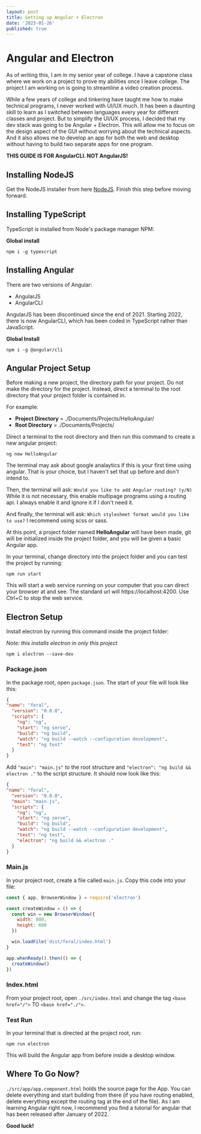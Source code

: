 ```yaml
---
layout: post
title: Setting up Angular + Electron
date: '2023-01-26'
published: true
---
```


# Angular and Electron

As of writing this, I am in my senior year of college. I have a capstone class where we work on a project to prove my abilities once I leave college. The project I am working on is going to streamline a video creation process. 

While a few years of college and tinkering have taught me how to make technical programs, I never worked with UI/UX much. It has been a daunting skill to learn as I switched between languages every year for different classes and project. But to simplify the UI/UX process, I decided that my dev stack was going to be Angular + Electron. This will allow me to focus on the design aspect of the GUI without worrying about the technical aspects. And it also allows me to develop an app for both the web and desktop without having to build two separate apps for one program. 

**THIS GUIDE IS FOR AngularCLI. NOT AngularJS!**

## Installing NodeJS

Get the NodeJS installer from here [NodeJS](https://nodejs.org/en/). Finish this step before moving forward.

## Installing TypeScript

TypeScript is installed from Node's package manager NPM:

**Global install**
```console
npm i -g typescript
```

## Installing Angular

There are two versions of Angular:
* AngularJS
* AngularCLI

AngularJS has been discontinued since the end of 2021. Starting 2022, there is now AngularCLI, which has been coded in TypeScript rather than JavaScript.

**Global Install**
```console
npm i -g @angular/cli
```

## Angular Project Setup

Before making a new project, the directory path for your project. Do not make the directory for the project. Instead, direct a terminal to the root directory that your project folder is contained in.

For example:
* **Project Directory** = ./Documents/Projects/HelloAngular/
* **Root Directory** = ./Documents/Projects/

Direct a terminal to the root directory and then run this command to create a new angular project:

```console
ng new HelloAngular
```

The terminal may ask about google analaytics if this is your first time using angular. That is your choice, but I haven't set that up before and don't intend to.

Then, the terminal will ask: `Would you like to add Angular routing? (y/N)`<br>
While it is not necessary, this enable multipage programs using a routing api. I always enable it and ignore it if I don't need it. 

And finally, the terminal will ask: `Which stylesheet format would you like to use?` I recommend using scss or sass.

At this point, a project folder named **HelloAngular** will have been made, git will be initialized inside the project folder, and you will be given a basic Angular app.

In your terminal, change directory into the project folder and you can test the project by running:
```console
npm run start
```
This will start a web service running on your computer that you can direct your browser at and see. The standard url will https://localhost:4200. Use Ctrl+C to stop the web service. 

## Electron Setup

Install electron by running this command inside the project folder:

*Note: this installs electron in only this project*
```console
npm i electron --save-dev
```

### Package.json

In the package root, open `package.json`. The start of your file will look like this:

```json
{
"name": "feral",
  "version": "0.0.0",
  "scripts": {
    "ng": "ng",
    "start": "ng serve",
    "build": "ng build",
    "watch": "ng build --watch --configuration development",
    "test": "ng test"
  }
}
```

Add `"main": "main.js"` to the root structure and `"electron": "ng build && electron ."` to the script structure. It should now look like this:

```json
{
"name": "feral",
  "version": "0.0.0",
  "main": "main.js",
  "scripts": {
    "ng": "ng",
    "start": "ng serve",
    "build": "ng build",
    "watch": "ng build --watch --configuration development",
    "test": "ng test",
    "electron": "ng build && electron ."
  }
}
```
### Main.js

In your project root, create a file called `main.js`. Copy this code into your file:

```javascript
const { app, BrowserWindow } = require('electron')

const createWindow = () => {
  const win = new BrowserWindow({
    width: 800,
    height: 600
  })

  win.loadFile('dist/feral/index.html')
}

app.whenReady().then(() => {
  createWindow()
})
```

### Index.html

From your project root, open `./src/index.html` and change the tag `<base href="/">` TO `<base href="./">`.

### Test Run

In your terminal that is directed at the project root, run:
```console
npm run electron
```

This will build the Angular app from before inside a desktop window.

## Where To Go Now?

`./src/app/app.component.html` holds the source page for the App. You can delete everything and start building from there (if you have routing enabled, delete everything except the routing tag at the end of the file). As I am learning Angular right now, I recommend you find a tutorial for angular that has been released after January of 2022.

**Good luck!**




